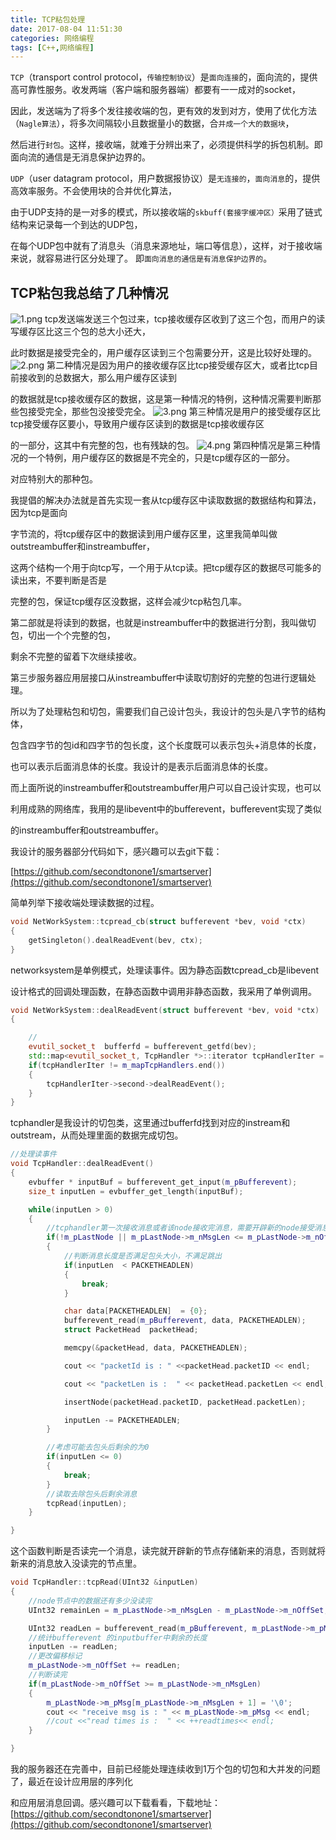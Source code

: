 ```yaml
---
title: TCP粘包处理
date: 2017-08-04 11:51:30
categories: 网络编程
tags: [C++,网络编程]
---
```

`TCP`（transport control protocol，`传输控制协议`）是`面向连接`的，面向流的，提供高可靠性服务。收发两端（客户端和服务器端）都要有一一成对的socket，

因此，发送端为了将多个发往接收端的包，更有效的发到对方，使用了优化方法（`Nagle算法`），将多次间隔较小且数据量小的数据，合`并成一个大的数据块`，

然后进行`封包`。这样，接收端，就难于分辨出来了，必须提供科学的拆包机制。即面向流的通信是无消息保护边界的。

`UDP`（user datagram protocol，用户数据报协议）是`无连接的`，`面向消息`的，提供高效率服务。不会使用块的合并优化算法，

由于UDP支持的是一对多的模式，所以接收端的`skbuff(套接字缓冲区）`采用了链式结构来记录每一个到达的UDP包，

在每个UDP包中就有了消息头（消息来源地址，端口等信息），这样，对于接收端来说，就容易进行区分处理了。 即`面向消息的通信是有消息保护边界的`。
<!-- more -->
## TCP粘包我总结了几种情况
![1.png](cpptcpnian/1.png)
tcp发送端发送三个包过来，tcp接收缓存区收到了这三个包，而用户的读写缓存区比这三个包的总大小还大，

此时数据是接受完全的，用户缓存区读到三个包需要分开，这是比较好处理的。
![2.png](cpptcpnian/2.png)
第二种情况是因为用户的接收缓存区比tcp接受缓存区大，或者比tcp目前接收到的总数据大，那么用户缓存区读到

的数据就是tcp接收缓存区的数据，这是第一种情况的特例，这种情况需要判断那些包接受完全，那些包没接受完全。
![3.png](cpptcpnian/3.png)
第三种情况是用户的接受缓存区比tcp接受缓存区要小，导致用户缓存区读到的数据是tcp接收缓存区

的一部分，这其中有完整的包，也有残缺的包。
![4.png](cpptcpnian/4.png)
第四种情况是第三种情况的一个特例，用户缓存区的数据是不完全的，只是tcp缓存区的一部分。

对应特别大的那种包。

我提倡的解决办法就是首先实现一套从tcp缓存区中读取数据的数据结构和算法，因为tcp是面向

字节流的，将tcp缓存区中的数据读到用户缓存区里，这里我简单叫做outstreambuffer和instreambuffer，

这两个结构一个用于向tcp写，一个用于从tcp读。把tcp缓存区的数据尽可能多的读出来，不要判断是否是

完整的包，保证tcp缓存区没数据，这样会减少tcp粘包几率。

第二部就是将读到的数据，也就是instreambuffer中的数据进行分割，我叫做切包，切出一个个完整的包，

剩余不完整的留着下次继续接收。

第三步服务器应用层接口从instreambuffer中读取切割好的完整的包进行逻辑处理。

 

所以为了处理粘包和切包，需要我们自己设计包头，我设计的包头是八字节的结构体，

包含四字节的包id和四字节的包长度，这个长度既可以表示包头+消息体的长度，

也可以表示后面消息体的长度。我设计的是表示后面消息体的长度。

而上面所说的instreambuffer和outstreambuffer用户可以自己设计实现，也可以

利用成熟的网络库，我用的是libevent中的bufferevent，bufferevent实现了类似

的instreambuffer和outstreambuffer。

我设计的服务器部分代码如下，感兴趣可以去git下载：

[https://github.com/secondtonone1/smartserver](https://github.com/secondtonone1/smartserver)

简单列举下接收端处理读数据的过程。
``` cpp
void NetWorkSystem::tcpread_cb(struct bufferevent *bev, void *ctx)
{
    getSingleton().dealReadEvent(bev, ctx);
}
```

networksystem是单例模式，处理读事件。因为静态函数tcpread_cb是libevent

设计格式的回调处理函数，在静态函数中调用非静态函数，我采用了单例调用。

``` cpp
void NetWorkSystem::dealReadEvent(struct bufferevent *bev, void *ctx)
{

    //
    evutil_socket_t  bufferfd = bufferevent_getfd(bev);
    std::map<evutil_socket_t, TcpHandler *>::iterator tcpHandlerIter = m_mapTcpHandlers.find(bufferfd);
    if(tcpHandlerIter != m_mapTcpHandlers.end())
    {
        tcpHandlerIter->second->dealReadEvent();
    }
}
```
tcphandler是我设计的切包类，这里通过bufferfd找到对应的instream和outstream，从而处理里面的数据完成切包。
``` cpp
//处理读事件
void TcpHandler::dealReadEvent()
{
    evbuffer * inputBuf = bufferevent_get_input(m_pBufferevent);
    size_t inputLen = evbuffer_get_length(inputBuf);

    while(inputLen > 0)
    {
        //tcphandler第一次接收消息或者该node接收完消息，需要开辟新的node接受消息
        if(!m_pLastNode || m_pLastNode->m_nMsgLen <= m_pLastNode->m_nOffSet)
        {
            //判断消息长度是否满足包头大小，不满足跳出
            if(inputLen  < PACKETHEADLEN)
            {
                break;
            }

            char data[PACKETHEADLEN]  = {0};
            bufferevent_read(m_pBufferevent, data, PACKETHEADLEN);
            struct PacketHead  packetHead;

            memcpy(&packetHead, data, PACKETHEADLEN);

            cout << "packetId is : " <<packetHead.packetID << endl;

            cout << "packetLen is :  " << packetHead.packetLen << endl;

            insertNode(packetHead.packetID, packetHead.packetLen);

            inputLen -= PACKETHEADLEN;
        }

        //考虑可能去包头后剩余的为0
        if(inputLen <= 0)
        {
            break;
        }
        //读取去除包头后剩余消息
        tcpRead(inputLen);
    }

}
```
这个函数判断是否读完一个消息，读完就开辟新的节点存储新来的消息，否则就将新来的消息放入没读完的节点里。
``` cpp
void TcpHandler::tcpRead(UInt32 &inputLen)
{
    //node节点中的数据还有多少没读完
    UInt32 remainLen = m_pLastNode->m_nMsgLen - m_pLastNode->m_nOffSet;

    UInt32 readLen = bufferevent_read(m_pBufferevent, m_pLastNode->m_pMsg + m_pLastNode->m_nOffSet, remainLen);
    //统计bufferevent 的inputbuffer中剩余的长度
    inputLen -= readLen;
    //更改偏移标记
    m_pLastNode->m_nOffSet += readLen;
    //判断读完
    if(m_pLastNode->m_nOffSet >= m_pLastNode->m_nMsgLen)
    {
        m_pLastNode->m_pMsg[m_pLastNode->m_nMsgLen + 1] = '\0'; 
        cout << "receive msg is : " << m_pLastNode->m_pMsg << endl;
        //cout <<"read times is :  " << ++readtimes<< endl;
    }

}
```
我的服务器还在完善中，目前已经能处理连续收到1万个包的切包和大并发的问题了，最近在设计应用层的序列化

和应用层消息回调。感兴趣可以下载看看，下载地址：[https://github.com/secondtonone1/smartserver](https://github.com/secondtonone1/smartserver)